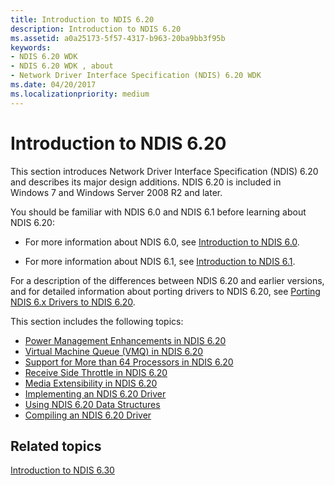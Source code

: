 ```yaml
---
title: Introduction to NDIS 6.20
description: Introduction to NDIS 6.20
ms.assetid: a0a25173-5f57-4317-b963-20ba9bb3f95b
keywords:
- NDIS 6.20 WDK
- NDIS 6.20 WDK , about
- Network Driver Interface Specification (NDIS) 6.20 WDK
ms.date: 04/20/2017
ms.localizationpriority: medium
---
```


# Introduction to NDIS 6.20





This section introduces Network Driver Interface Specification (NDIS) 6.20 and describes its major design additions. NDIS 6.20 is included in Windows 7 and Windows Server 2008 R2 and later.

You should be familiar with NDIS 6.0 and NDIS 6.1 before learning about NDIS 6.20:

-   For more information about NDIS 6.0, see [Introduction to NDIS 6.0](introduction-to-ndis-6-0.md).

-   For more information about NDIS 6.1, see [Introduction to NDIS 6.1](introduction-to-ndis-6-1.md).

For a description of the differences between NDIS 6.20 and earlier versions, and for detailed information about porting drivers to NDIS 6.20, see [Porting NDIS 6.x Drivers to NDIS 6.20](porting-ndis-6-x-drivers-to-ndis-6-20.md).

This section includes the following topics:

-   [Power Management Enhancements in NDIS 6.20](power-management-enhancements-in-ndis-6-20.md)
-   [Virtual Machine Queue (VMQ) in NDIS 6.20](virtual-machine-queue--vmq--in-ndis-6-20.md)
-   [Support for More than 64 Processors in NDIS 6.20](support-for-more-than-64-processors-in-ndis-6-20.md)
-   [Receive Side Throttle in NDIS 6.20](receive-side-throttle-in-ndis-6-20.md)
-   [Media Extensibility in NDIS 6.20](media-extensibility-in-ndis-6-20.md)
-   [Implementing an NDIS 6.20 Driver](implementing-an-ndis-6-20-driver.md)
-   [Using NDIS 6.20 Data Structures](using-ndis-6-20-data-structures.md)
-   [Compiling an NDIS 6.20 Driver](compiling-an-ndis-6-20-driver.md)

## Related topics


[Introduction to NDIS 6.30](introduction-to-ndis-6-30.md)

 

 






